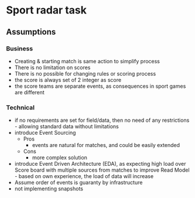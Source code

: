 # Sport radar task

## Assumptions

### Business

* Creating & starting match is same action to simplify process
* There is no limitation on scores
* There is no possible for changing rules or scoring process
* the score is always set of 2 integer as score
* the score teams are separate events, as consequences in sport games are different

### Technical

* if no requirements are set for field/data, then no need of any restrictions - allowing standard data without
  limitations
* introduce Event Sourcing
    * Pros
      * events are natural for matches, and could be easily extended 
    * Cons
        * more complex solution
* introduce Event Driven Architecture (EDA), as expecting high load over Score board with multiple sources from matches
  to improve Read Model - based on own experience, the load of data will increase
* Assume order of events is guaranty by infrastructure
* not implementing snapshots